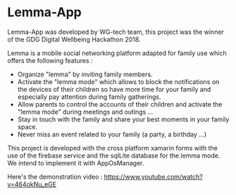 # Lemma-App
Lemma-App was developed by WG-tech team, this project was the winner of the GDG Digital Wellbeing Hackathon 2018.

Lemma is a mobile social networking platform adapted for family use which offers the following features :
- Organize "lemma" by inviting family members.
- Activate the "lemma mode" which allows to block the notifications on the devices of their children so have more time for your family and especially pay attention during family gatherings.
- Allow parents to control the accounts of their children and activate the "lemma mode" during meetings and outings ...
- Stay in touch with the family and share your best moments in your family space.
- Never miss an event related to your family (a party, a birthday ...)

This project is developed with the cross platform xamarin forms with the use of the firebase service and the sqlLite database for the lemma mode. We intend to implement it with AppOsManager.

Here's the demonstration video : 
https://www.youtube.com/watch?v=464okNu_eGE
